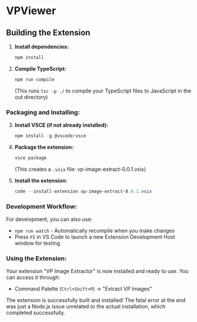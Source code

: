 # VPViewer
## Building the Extension

1. **Install dependencies:**
   ```powershell
   npm install
   ```

2. **Compile TypeScript:**
   ```powershell
   npm run compile
   ```
   (This runs `tsc -p ./` to compile your TypeScript files to JavaScript in the out directory)

### **Packaging and Installing:**

3. **Install VSCE (if not already installed):**
   ```powershell
   npm install -g @vscode/vsce
   ```

4. **Package the extension:**
   ```powershell
   vsce package
   ```
   (This creates a `.vsix` file: vp-image-extract-0.0.1.vsix)

5. **Install the extension:**
   ```powershell
   code --install-extension vp-image-extract-0.0.1.vsix
   ```

### **Development Workflow:**

For development, you can also use:
- `npm run watch` - Automatically recompile when you make changes
- Press `F5` in VS Code to launch a new Extension Development Host window for testing

### **Using the Extension:**

Your extension "VP Image Extractor" is now installed and ready to use. You can access it through:
- Command Palette (`Ctrl+Shift+P`) → "Extract VP Images"

The extension is successfully built and installed! The fatal error at the end was just a Node.js issue unrelated to the actual installation, which completed successfully.
